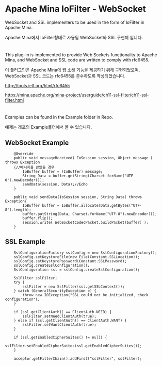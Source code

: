 Apache Mina IoFilter - WebSocket
==============

WebSocket and SSL implementers to be used in the form of IoFilter in Apache Mina.

Apache Mina에서 IoFilter형태로 사용될 WebSocket와 SSL 구현체 입니다.

#

This plug-in is implemented to provide Web Sockets functionality to Apache Mina, and WebSocket and SSL code are written to comply with rfc6455.

이 플러그인은 Apache Mina에 웹 소켓 기능을 제공하기 위해 구현되었으며, WebSocket과 SSL 코드는 rfc6455를 준수하도록 작성되었습니다.

http://tools.ietf.org/html/rfc6455

https://mina.apache.org/mina-project/userguide/ch11-ssl-filter/ch11-ssl-filter.html

#

Examples can be found in the Example folder in Repo.

예제는 레포의 Example폴더에서 볼 수 있습니다.

WebSocket Example
--------------
```
    @Override
    public void messageReceived( IoSession session, Object message ) throws Exception
    {//메시지를 받았을 경우
        IoBuffer buffer = (IoBuffer) message;
        String Data = buffer.getString(Charset.forName("UTF-8").newDecoder());
        sendData(session, Data);//Echo
    }
```
```
    public void sendData(IoSession session, String Data) throws Exception{
        IoBuffer buffer = IoBuffer.allocate(Data.getBytes("UTF-8").length);
        buffer.putString(Data, Charset.forName("UTF-8").newEncoder());
        buffer.flip();
        session.write( WebSocketCodecPacket.buildPacket(buffer) );
    }
```

SSL Example
--------------
```
    SslConfigurationFactory sslConfig = new SslConfigurationFactory();
    sslConfig.setKeystoreFile(new File(Constant.SSLLocation));
    sslConfig.setKeystorePassword(Constant.SSLPassword);
    sslConfig.createSslConfiguration();
    SslConfiguration ssl = sslConfig.createSslConfiguration();

    SslFilter sslFilter;
    try {
        sslFilter = new SslFilter(ssl.getSSLContext());
    } catch (GeneralSecurityException e) {
        throw new IOException("SSL could not be initialized, check configuration");
    }

    if (ssl.getClientAuth() == ClientAuth.NEED) {
        sslFilter.setNeedClientAuth(true);
    } else if (ssl.getClientAuth() == ClientAuth.WANT) {
        sslFilter.setWantClientAuth(true);
    }

    if (ssl.getEnabledCipherSuites() != null) {
        sslFilter.setEnabledCipherSuites(ssl.getEnabledCipherSuites());
    }

    acceptor.getFilterChain().addFirst("sslFilter", sslFilter);
```
